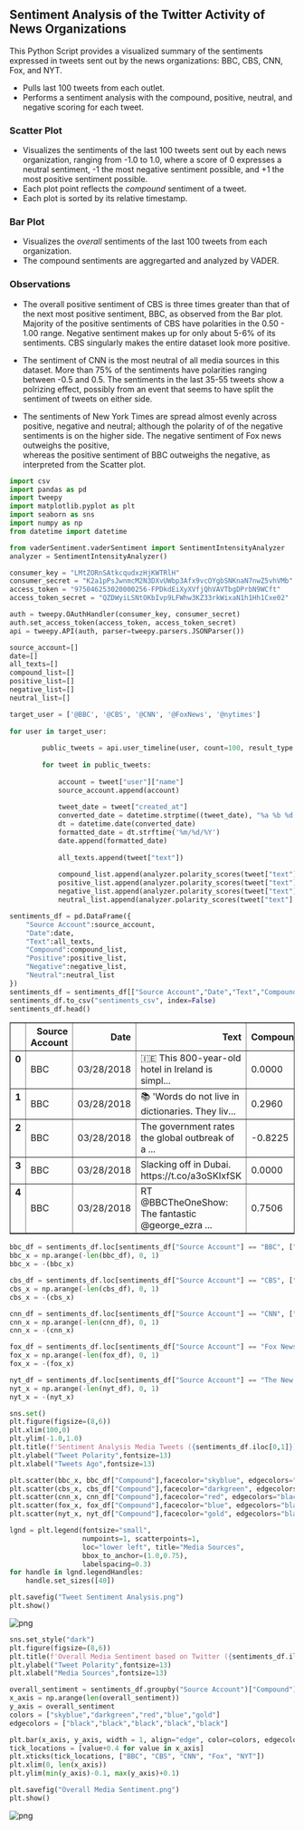
## Sentiment Analysis of the Twitter Activity of News Organizations

This Python Script provides a visualized summary of the sentiments expressed in tweets sent out by the news organizations: 
BBC, CBS, CNN, Fox, and NYT.

* Pulls last 100 tweets from each outlet.
* Performs a sentiment analysis with the compound, positive, neutral, and negative scoring for each tweet. 

### Scatter Plot

* Visualizes the sentiments of the last 100 tweets sent out by each news organization, ranging from -1.0 to 1.0, where a 
  score of 0 expresses a neutral sentiment, -1 the most negative sentiment possible, and +1 the most positive sentiment possible.
* Each plot point reflects the _compound_ sentiment of a tweet.
* Each plot is sorted by its relative timestamp.

### Bar Plot

* Visualizes the _overall_ sentiments of the last 100 tweets from each organization. 
* The compound sentiments are aggregarted and analyzed by VADER.


### Observations

* The overall positive sentiment of CBS is three times greater than that of the next most positive sentiment, BBC, as 
  observed from the Bar plot. Majority of the positive sentiments of CBS have polarities in the 0.50 - 1.00 range. 
  Negative sentiment makes up for only about 5-6% of its sentiments. CBS singularly makes the entire dataset look more 
  positive.

* The sentiment of CNN is the most neutral of all media sources in this dataset. More than 75% of the sentiments have 
  polarities ranging between -0.5 and 0.5. The sentiments in the last 35-55 tweets show a polrizing effect, possibly from 
  an event that seems to have split the sentiment of tweets on either side. 

* The sentiments of New York Times are spread almost evenly across positive, negative and neutral; although the polarity of
  of the negative sentiments is on the higher side. The negative sentiment of Fox news outweighs the positive,  
  whereas the positive sentiment of BBC outweighs the negative, as interpreted from the Scatter plot. 


```python
import csv
import pandas as pd
import tweepy
import matplotlib.pyplot as plt
import seaborn as sns
import numpy as np
from datetime import datetime

from vaderSentiment.vaderSentiment import SentimentIntensityAnalyzer
analyzer = SentimentIntensityAnalyzer()

consumer_key = "LMtZORnSAtkcqudxzHjKWTRlH"
consumer_secret = "K2a1pPsJwnmcM2N3DXvUWbp3Afx9vcOYgbSNKnaN7nwZ5vhVMb"
access_token = "975046253020000256-FPDkdEiXyXVfjQhVAVTbgDPrbN9WCft"
access_token_secret = "QZDWyiLSNtOKbIvp9LFWhw3KZ33rkWixaN1h1Hh1Cxe02"

auth = tweepy.OAuthHandler(consumer_key, consumer_secret)
auth.set_access_token(access_token, access_token_secret)
api = tweepy.API(auth, parser=tweepy.parsers.JSONParser())
```


```python
source_account=[]
date=[]
all_texts=[]
compound_list=[]
positive_list=[]
negative_list=[]
neutral_list=[]

target_user = ['@BBC', '@CBS', '@CNN', '@FoxNews', '@nytimes']
        
for user in target_user:
        
        public_tweets = api.user_timeline(user, count=100, result_type ="recent")        
    
        for tweet in public_tweets:
       
            account = tweet["user"]["name"]
            source_account.append(account)
            
            tweet_date = tweet["created_at"]
            converted_date = datetime.strptime((tweet_date), "%a %b %d %H:%M:%S %z %Y")
            dt = datetime.date(converted_date)
            formatted_date = dt.strftime('%m/%d/%Y')
            date.append(formatted_date)
        
            all_texts.append(tweet["text"])
        
            compound_list.append(analyzer.polarity_scores(tweet["text"])["compound"])
            positive_list.append(analyzer.polarity_scores(tweet["text"])["pos"])
            negative_list.append(analyzer.polarity_scores(tweet["text"])["neg"])
            neutral_list.append(analyzer.polarity_scores(tweet["text"] )["neu"])    
```


```python
sentiments_df = pd.DataFrame({
    "Source Account":source_account,
    "Date":date,
    "Text":all_texts,
    "Compound":compound_list,
    "Positive":positive_list,
    "Negative":negative_list,
    "Neutral":neutral_list
})
sentiments_df = sentiments_df[["Source Account","Date","Text","Compound","Positive","Negative","Neutral"]]
sentiments_df.to_csv("sentiments_csv", index=False)
sentiments_df.head()
```




<div>
<style>
    .dataframe thead tr:only-child th {
        text-align: right;
    }

    .dataframe thead th {
        text-align: left;
    }

    .dataframe tbody tr th {
        vertical-align: top;
    }
</style>
<table border="1" class="dataframe">
  <thead>
    <tr style="text-align: right;">
      <th></th>
      <th>Source Account</th>
      <th>Date</th>
      <th>Text</th>
      <th>Compound</th>
      <th>Positive</th>
      <th>Negative</th>
      <th>Neutral</th>
    </tr>
  </thead>
  <tbody>
    <tr>
      <th>0</th>
      <td>BBC</td>
      <td>03/28/2018</td>
      <td>🇮🇪 This 800-year-old hotel in Ireland is simpl...</td>
      <td>0.0000</td>
      <td>0.000</td>
      <td>0.000</td>
      <td>1.000</td>
    </tr>
    <tr>
      <th>1</th>
      <td>BBC</td>
      <td>03/28/2018</td>
      <td>📚 'Words do not live in dictionaries. They liv...</td>
      <td>0.2960</td>
      <td>0.109</td>
      <td>0.000</td>
      <td>0.891</td>
    </tr>
    <tr>
      <th>2</th>
      <td>BBC</td>
      <td>03/28/2018</td>
      <td>The government rates the global outbreak of a ...</td>
      <td>-0.8225</td>
      <td>0.000</td>
      <td>0.312</td>
      <td>0.688</td>
    </tr>
    <tr>
      <th>3</th>
      <td>BBC</td>
      <td>03/28/2018</td>
      <td>Slacking off in Dubai. https://t.co/a3oSKIxfSK</td>
      <td>0.0000</td>
      <td>0.000</td>
      <td>0.000</td>
      <td>1.000</td>
    </tr>
    <tr>
      <th>4</th>
      <td>BBC</td>
      <td>03/28/2018</td>
      <td>RT @BBCTheOneShow: The fantastic @george_ezra ...</td>
      <td>0.7506</td>
      <td>0.280</td>
      <td>0.000</td>
      <td>0.720</td>
    </tr>
  </tbody>
</table>
</div>




```python
bbc_df = sentiments_df.loc[sentiments_df["Source Account"] == "BBC", ["Compound"]]
bbc_x = np.arange(-len(bbc_df), 0, 1)
bbc_x = -(bbc_x)
```


```python
cbs_df = sentiments_df.loc[sentiments_df["Source Account"] == "CBS", ["Compound"]]
cbs_x = np.arange(-len(cbs_df), 0, 1)
cbs_x = -(cbs_x)
```


```python
cnn_df = sentiments_df.loc[sentiments_df["Source Account"] == "CNN", ["Compound"]]
cnn_x = np.arange(-len(cnn_df), 0, 1)
cnn_x = -(cnn_x)
```


```python
fox_df = sentiments_df.loc[sentiments_df["Source Account"] == "Fox News", ["Compound"]]
fox_x = np.arange(-len(fox_df), 0, 1)
fox_x = -(fox_x)
```


```python
nyt_df = sentiments_df.loc[sentiments_df["Source Account"] == "The New York Times", ["Compound"]]
nyt_x = np.arange(-len(nyt_df), 0, 1)
nyt_x = -(nyt_x)
```


```python
sns.set()
plt.figure(figsize=(8,6))
plt.xlim(100,0)
plt.ylim(-1.0,1.0)
plt.title(f'Sentiment Analysis Media Tweets ({sentiments_df.iloc[0,1]})',fontsize=15)
plt.ylabel("Tweet Polarity",fontsize=13)
plt.xlabel("Tweets Ago",fontsize=13)

plt.scatter(bbc_x, bbc_df["Compound"],facecolor="skyblue", edgecolors="black", linewidth=1, alpha=0.8, label="BBC")
plt.scatter(cbs_x, cbs_df["Compound"],facecolor="darkgreen", edgecolors="black", linewidth=1, alpha=0.8, label="CBS")
plt.scatter(cnn_x, cnn_df["Compound"],facecolor="red", edgecolors="black", linewidth=1, alpha=0.8, label="CNN")
plt.scatter(fox_x, fox_df["Compound"],facecolor="blue", edgecolors="black", linewidth=1, alpha=0.8, label="Fox")
plt.scatter(nyt_x, nyt_df["Compound"],facecolor="gold", edgecolors="black", linewidth=1, alpha=0.8, label="New York Times")

lgnd = plt.legend(fontsize="small", 
                  numpoints=1, scatterpoints=1, 
                  loc="lower left", title="Media Sources", 
                  bbox_to_anchor=(1.0,0.75),
                  labelspacing=0.3)
for handle in lgnd.legendHandles:
    handle.set_sizes([40])

plt.savefig("Tweet Sentiment Analysis.png")
plt.show()
```


![png](output_9_0.png)



```python
sns.set_style("dark")
plt.figure(figsize=(8,6))
plt.title(f'Overall Media Sentiment based on Twitter ({sentiments_df.iloc[0,1]})',fontsize=15)
plt.ylabel("Tweet Polarity",fontsize=13)
plt.xlabel("Media Sources",fontsize=13)

overall_sentiment = sentiments_df.groupby("Source Account")["Compound"].mean()
x_axis = np.arange(len(overall_sentiment))
y_axis = overall_sentiment
colors = ["skyblue","darkgreen","red","blue","gold"]
edgecolors = ["black","black","black","black","black"]

plt.bar(x_axis, y_axis, width = 1, align="edge", color=colors, edgecolor=edgecolors)
tick_locations = [value+0.4 for value in x_axis]
plt.xticks(tick_locations, ["BBC", "CBS", "CNN", "Fox", "NYT"])
plt.xlim(0, len(x_axis))
plt.ylim(min(y_axis)-0.1, max(y_axis)+0.1)

plt.savefig("Overall Media Sentiment.png")
plt.show()
```


![png](output_10_0.png)

